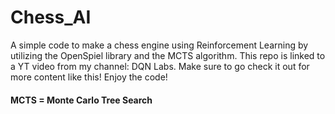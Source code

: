 # Chess_AI
A simple code to make a chess engine using Reinforcement Learning by utilizing the OpenSpiel library and the MCTS algorithm. This repo is linked to a YT video from my channel: DQN Labs. Make sure to go check it out for more content like this! Enjoy the code!

#### MCTS = Monte Carlo Tree Search
